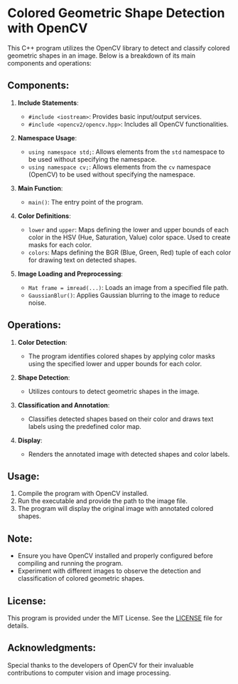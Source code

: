 # Colored Geometric Shape Detection with OpenCV

This C++ program utilizes the OpenCV library to detect and classify colored geometric shapes in an image. Below is a breakdown of its main components and operations:

## Components:

1. **Include Statements**:
   - `#include <iostream>`: Provides basic input/output services.
   - `#include <opencv2/opencv.hpp>`: Includes all OpenCV functionalities.

2. **Namespace Usage**:
   - `using namespace std;`: Allows elements from the `std` namespace to be used without specifying the namespace.
   - `using namespace cv;`: Allows elements from the `cv` namespace (OpenCV) to be used without specifying the namespace.

3. **Main Function**:
   - `main()`: The entry point of the program.

4. **Color Definitions**:
   - `lower` and `upper`: Maps defining the lower and upper bounds of each color in the HSV (Hue, Saturation, Value) color space. Used to create masks for each color.
   - `colors`: Maps defining the BGR (Blue, Green, Red) tuple of each color for drawing text on detected shapes.

5. **Image Loading and Preprocessing**:
   - `Mat frame = imread(...)`: Loads an image from a specified file path.
   - `GaussianBlur()`: Applies Gaussian blurring to the image to reduce noise.

## Operations:

1. **Color Detection**:
   - The program identifies colored shapes by applying color masks using the specified lower and upper bounds for each color.

2. **Shape Detection**:
   - Utilizes contours to detect geometric shapes in the image.

3. **Classification and Annotation**:
   - Classifies detected shapes based on their color and draws text labels using the predefined color map.

4. **Display**:
   - Renders the annotated image with detected shapes and color labels.

## Usage:

1. Compile the program with OpenCV installed.
2. Run the executable and provide the path to the image file.
3. The program will display the original image with annotated colored shapes.

## Note:
- Ensure you have OpenCV installed and properly configured before compiling and running the program.
- Experiment with different images to observe the detection and classification of colored geometric shapes.

## License:
This program is provided under the MIT License. See the [LICENSE](LICENSE) file for details.

## Acknowledgments:
Special thanks to the developers of OpenCV for their invaluable contributions to computer vision and image processing.
